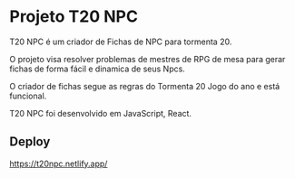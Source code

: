 # Projeto T20 NPC

T20 NPC é um criador de Fichas de NPC para tormenta 20.

O projeto visa resolver problemas de mestres de RPG de mesa para gerar fichas de forma fácil e dinamica de seus Npcs.

O criador de fichas segue as regras do Tormenta 20 Jogo do ano e está funcional.

T20 NPC foi desenvolvido em JavaScript, React. 

## Deploy 

https://t20npc.netlify.app/
